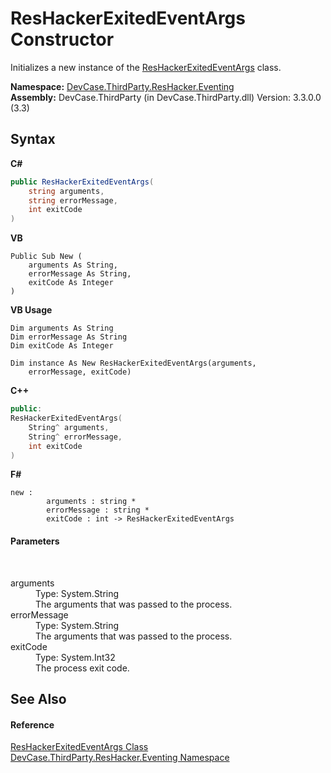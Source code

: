 # ResHackerExitedEventArgs Constructor 
 

Initializes a new instance of the <a href="T_DevCase_ThirdParty_ResHacker_Eventing_ResHackerExitedEventArgs">ResHackerExitedEventArgs</a> class.

**Namespace:**&nbsp;<a href="N_DevCase_ThirdParty_ResHacker_Eventing">DevCase.ThirdParty.ResHacker.Eventing</a><br />**Assembly:**&nbsp;DevCase.ThirdParty (in DevCase.ThirdParty.dll) Version: 3.3.0.0 (3.3)

## Syntax

**C#**<br />
``` C#
public ResHackerExitedEventArgs(
	string arguments,
	string errorMessage,
	int exitCode
)
```

**VB**<br />
``` VB
Public Sub New ( 
	arguments As String,
	errorMessage As String,
	exitCode As Integer
)
```

**VB Usage**<br />
``` VB Usage
Dim arguments As String
Dim errorMessage As String
Dim exitCode As Integer

Dim instance As New ResHackerExitedEventArgs(arguments, 
	errorMessage, exitCode)
```

**C++**<br />
``` C++
public:
ResHackerExitedEventArgs(
	String^ arguments, 
	String^ errorMessage, 
	int exitCode
)
```

**F#**<br />
``` F#
new : 
        arguments : string * 
        errorMessage : string * 
        exitCode : int -> ResHackerExitedEventArgs
```


#### Parameters
&nbsp;<dl><dt>arguments</dt><dd>Type: System.String<br />The arguments that was passed to the process.</dd><dt>errorMessage</dt><dd>Type: System.String<br />The arguments that was passed to the process.</dd><dt>exitCode</dt><dd>Type: System.Int32<br />The process exit code.</dd></dl>

## See Also


#### Reference
<a href="T_DevCase_ThirdParty_ResHacker_Eventing_ResHackerExitedEventArgs">ResHackerExitedEventArgs Class</a><br /><a href="N_DevCase_ThirdParty_ResHacker_Eventing">DevCase.ThirdParty.ResHacker.Eventing Namespace</a><br />